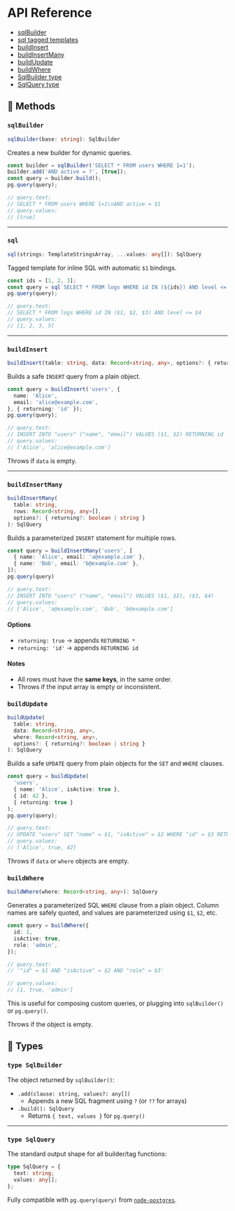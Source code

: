 # API Reference

- [sqlBuilder](#sqlbuilder)
- [sql tagged templates](#sql)
- [buildInsert](#buildinsert)
- [buildInsertMany](#buildinsertmany)
- [buildUpdate](#buildupdate)
- [buildWhere](#buildwhere)
- [SqlBuilder type](#type-sqlbuilder)
- [SqlQuery type](#type-sqlquery)

## 🧱 Methods

### `sqlBuilder`

```ts
sqlBuilder(base: string): SqlBuilder
```

Creates a new builder for dynamic queries.

```ts
const builder = sqlBuilder('SELECT * FROM users WHERE 1=1');
builder.add('AND active = ?', [true]);
const query = builder.build();
pg.query(query);

// query.text:
// SELECT * FROM users WHERE 1=1\nAND active = $1
// query.values:
// [true]
```

---

### `sql`

```ts
sql(strings: TemplateStringsArray, ...values: any[]): SqlQuery
```

Tagged template for inline SQL with automatic `$1` bindings.

```ts
const ids = [1, 2, 3];
const query = sql`SELECT * FROM logs WHERE id IN (${ids}) AND level <= ${5}`;
pg.query(query);

// query.text:
// SELECT * FROM logs WHERE id IN ($1, $2, $3) AND level <= $4
// query.values:
// [1, 2, 3, 5]
```

---

### `buildInsert`

```ts
buildInsert(table: string, data: Record<string, any>, options?: { returning?: boolean | string }): SqlQuery
```

Builds a safe `INSERT` query from a plain object.

```ts
const query = buildInsert('users', {
  name: 'Alice',
  email: 'alice@example.com',
}, { returning: 'id' });
pg.query(query);

// query.text:
// INSERT INTO "users" ("name", "email") VALUES ($1, $2) RETURNING id
// query.values:
// ['Alice', 'alice@example.com']
```

Throws if `data` is empty.

---

### `buildInsertMany`

```ts
buildInsertMany(
  table: string,
  rows: Record<string, any>[],
  options?: { returning?: boolean | string }
): SqlQuery
```

Builds a parameterized `INSERT` statement for multiple rows.

```ts
const query = buildInsertMany('users', [
  { name: 'Alice', email: 'a@example.com' },
  { name: 'Bob', email: 'b@example.com' },
]);
pg.query(query)

// query.text:
// INSERT INTO "users" ("name", "email") VALUES ($1, $2), ($3, $4)
// query.values:
// ['Alice', 'a@example.com', 'Bob', 'b@example.com']
```

#### Options

- `returning: true` → appends `RETURNING *`
- `returning: 'id'` → appends `RETURNING id`

#### Notes

- All rows must have the **same keys**, in the same order.
- Throws if the input array is empty or inconsistent.

### `buildUpdate`

```ts
buildUpdate(
  table: string,
  data: Record<string, any>,
  where: Record<string, any>,
  options?: { returning?: boolean | string }
): SqlQuery
```

Builds a safe `UPDATE` query from plain objects for the `SET` and `WHERE` clauses.

```ts
const query = buildUpdate(
  'users',
  { name: 'Alice', isActive: true },
  { id: 42 },
  { returning: true }
);
pg.query(query);

// query.text:
// UPDATE "users" SET "name" = $1, "isActive" = $2 WHERE "id" = $3 RETURNING *
// query.values:
// ['Alice', true, 42]
```

Throws if `data` or `where` objects are empty.

### `buildWhere`

```ts
buildWhere(where: Record<string, any>): SqlQuery
```

Generates a parameterized SQL `WHERE` clause from a plain object. Column names are safely quoted, and values are parameterized using `$1`, `$2`, etc.

```ts
const query = buildWhere({
  id: 1,
  isActive: true,
  role: 'admin',
});

// query.text:
// '"id" = $1 AND "isActive" = $2 AND "role" = $3'

// query.values:
// [1, true, 'admin']
```

This is useful for composing custom queries, or plugging into `sqlBuilder()` or `pg.query()`.

Throws if the object is empty.

## 🧩 Types

### `type SqlBuilder`

The object returned by `sqlBuilder()`:

- `.add(clause: string, values?: any[])`
  - Appends a new SQL fragment using `?` (or `??` for arrays)
- `.build(): SqlQuery`
  - Returns `{ text, values }` for `pg.query()`

---

### `type SqlQuery`

The standard output shape for all builder/tag functions:

```ts
type SqlQuery = {
  text: string;
  values: any[];
};
```

Fully compatible with `pg.query(query)` from [`node-postgres`](https://github.com/brianc/node-postgres).